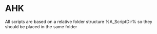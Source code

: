 # AHK
All scripts are based on a relative folder structure %A_ScriptDir% so they should be placed in the same folder
